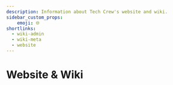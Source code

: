 ```yaml
---
description: Information about Tech Crew's website and wiki.
sidebar_custom_props:
    emoji: 🌐
shortlinks:
  - wiki-admin
  - wiki-meta
  - website
---
```

# Website & Wiki